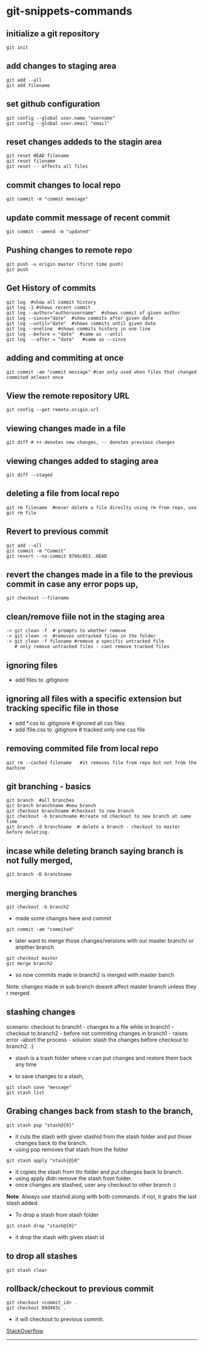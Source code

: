 # git-snippets-commands


## initialize a git repository
```git
git init
```

## add changes to staging area

```git
git add --all
git add filename
```

## set github configuration

```git
git config --global user.name "username"
git config --global user.email "email"
```

## reset changes addeds to the stagin area

```git
git reset HEAD filename
git reset filename
git reset -- affects all files
```
## commit changes to local repo

```git
git commit -m "commit meesage"
```

## update commit message of recent commit

```git
git commit --amend -m "updated"
```

## Pushing changes to remote repo

```git
git push -u origin master (first time push)
git push
```
## Get History of commits

```git
git log  #show all commit history
git log -1 #shows recent commit
git log --author="authorusername"  #shows commit of given author
git log --since="date"  #show commits after given date
git log --until="date"  #shows commits until given date
git log --oneline  #shows commits history in one line
git log --before = "date"  #same as --until
git log  --after = "date"   #same as --since
```
## adding and commiting at once

```git
git commit -am "commit message" #can only used when files that changed commited atleast once
```

## View the remote repository URL

```git
git config --get remote.origin.url
```

## viewing changes made in a file

```git
git diff # ++ denotes new changes, -- denotes previous changes
```

## viewing changes added to staging area

```git
git diff --staged
```

## deleting a file from local repo

```git
git rm filename  #never delete a file direclty using rm from repo, use git rm file
```

## Revert to previous commit

```git
git add --all
git commit -m "Commit"
git revert --no-commit 0766c053..HEAD
```

## revert the changes made in a file to the previous commit in case any error pops up,

```git 
git checkout --filename
```

## clean/remove fiile not in the staging area

```git
-> git clean -f  # prompts to whether remove
-> git clean -n  #removes untracked files in the folder
-> git clean -f filename #remove a specific untracked file
   # only remove untracked files - cant remove tracked files
```

## ignoring files
- add files to .gitignore

## ignoring all files with a specific extension but tracking specific file in those
- add *.css to .gitignore  # ignored all css files
- add !file.css to .gitignore # tracked only one css file


## removing commited file from local repo

```git
git rm --cached filename   #it removes file from repo but not from the machine
```

## git branching - basics

```git
git branch  #all branches
git branch branchname #new branch
git checkout branchname #checkout to new branch
git checkout -b branchname #create nd checkout to new branch at same time
git branch -d branchname  # delete a branch - checkout to master before deleting.
```

## incase while deleting branch saying branch is not fully merged,

```git
git branch -D branchname
```

## merging branches

```git
git checkout -b branch2
```
- made some changes here and commit

```git
git commit -am "commited"
```

- later want to merge those changes/versions with our master branch/ or anpther branch

```git
git checkout master
git merge branch2
```
- so now commits made in branch2 is merged with master banch

Note: changes made in sub branch doesnt affect master branch unless they r merged.

## stashing changes

scenario:
	checkout to branch1 - changes to a file while in branch1 - checkout to branch2 - before not commiting changes in branch1 - raises error -abort the process - soluion: stash the changes before checkout to branch2. :)

- stash is a trash folder where v can put changes and restore them back any time

- to save changes to a stash,

```git
git stash save "message"
git stash list
```

## Grabing changes back from stash to the branch,

```git
git stash pop "stash@{0}"
```

- it cuts the stash with given stashid from the stash folder and put those changes back to the branch.
- using pop removes that stash from the folder 

```git
git stash apply "stash{@}0"
```

- it copies the stash from thr folder and put changes back to branch.
- using apply didn remove the stash from folder.
- once changes are stashed, user any checkout to other branch :)

**Note**: Always use stashid along with both commands. if not, it grabs the last stash added.

- To drop a stash from stash folder

```git
git stash drop "stash@{0}"
```
- it drop the stash with given stash id

## to drop all stashes

```git
git stash clear
```

## rollback/checkout to previous commit

```git
git checkout <commit_id> .
git checkout 09d483c .
```
- it will checkout to previous commit.

[StackOverflow](https://stackoverflow.com/a/2007704)

---
